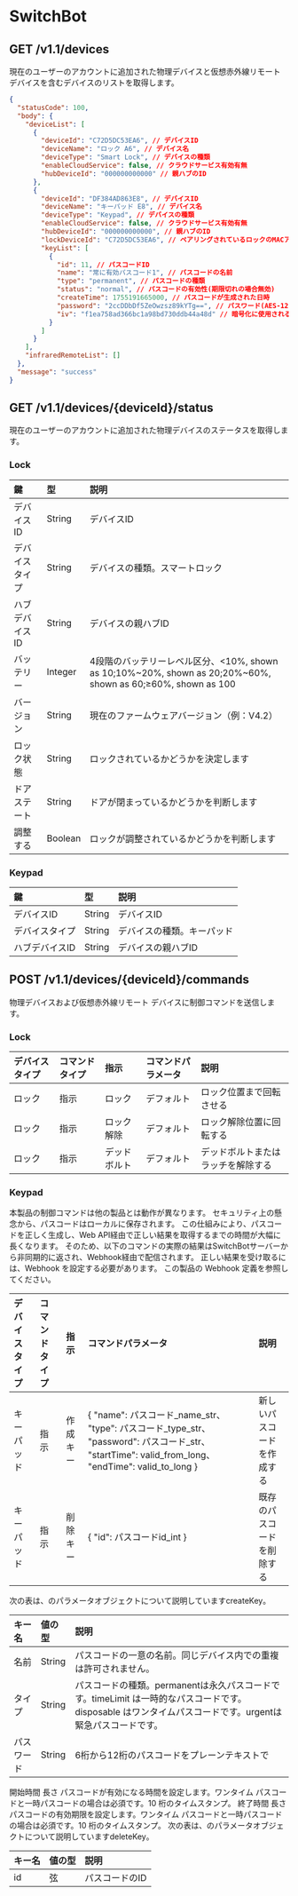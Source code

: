 # SwitchBot

## GET /v1.1/devices

現在のユーザーのアカウントに追加された物理デバイスと仮想赤外線リモート デバイスを含むデバイスのリストを取得します。

```json
{
  "statusCode": 100,
  "body": {
    "deviceList": [
      {
        "deviceId": "C72D5DC53EA6", // デバイスID
        "deviceName": "ロック A6", // デバイス名
        "deviceType": "Smart Lock", // デバイスの種類
        "enableCloudService": false, // クラウドサービス有効有無
        "hubDeviceId": "000000000000" // 親ハブのID
      },
      {
        "deviceId": "DF384AD863E8", // デバイスID
        "deviceName": "キーパッド E8", // デバイス名
        "deviceType": "Keypad", // デバイスの種類
        "enableCloudService": false, // クラウドサービス有効有無
        "hubDeviceId": "000000000000", // 親ハブのID
        "lockDeviceId": "C72D5DC53EA6", // ペアリングされているロックのMACアドレス
        "keyList": [
          {
            "id": 11, // パスコードID
            "name": "常に有効パスコード1", // パスコードの名前
            "type": "permanent", // パスコードの種類
            "status": "normal", // パスコードの有効性(期限切れの場合無効)
            "createTime": 1755191665000, // パスコードが生成された日時
            "password": "2ccDDbDf5ZeOwzsz89kYTg==", // パスワード(AES-128-CBCアルゴリズムを利用して開発者秘密鍵で暗号化された文字列)
            "iv": "f1ea758ad366bc1a98bd730ddb44a48d" // 暗号化に使用される任意の番号
          }
        ]
      }
    ],
    "infraredRemoteList": []
  },
  "message": "success"
}
```

## GET /v1.1/devices/{deviceId}/status

現在のユーザーのアカウントに追加された物理デバイスのステータスを取得します。

### Lock

| 鍵             | 型      | 説明                                                                                                        |
| :------------- | :------ | :---------------------------------------------------------------------------------------------------------- |
| デバイスID     | String  | デバイスID                                                                                                  |
| デバイスタイプ | String  | デバイスの種類。スマートロック                                                                              |
| ハブデバイスID | String  | デバイスの親ハブID                                                                                          |
| バッテリー     | Integer | 4段階のバッテリーレベル区分、<10%, shown as 10;10%~20%, shown as 20;20%~60%, shown as 60;≥60%, shown as 100 |
| バージョン     | String  | 現在のファームウェアバージョン（例：V4.2）                                                                  |
| ロック状態     | String  | ロックされているかどうかを決定します                                                                        |
| ドアステート   | String  | ドアが閉まっているかどうかを判断します                                                                      |
| 調整する       | Boolean | ロックが調整されているかどうかを判断します                                                                  |

### Keypad

| 鍵             | 型     | 説明                       |
| :------------- | :----- | :------------------------- |
| デバイスID     | String | デバイスID                 |
| デバイスタイプ | String | デバイスの種類。キーパッド |
| ハブデバイスID | String | デバイスの親ハブID         |

## POST /v1.1/devices/{deviceId}/commands

物理デバイスおよび仮想赤外線リモート デバイスに制御コマンドを送信します。

### Lock

| デバイスタイプ | コマンドタイプ | 指示         | コマンドパラメータ | 説明                               |
| :------------- | :------------- | :----------- | :----------------- | :--------------------------------- |
| ロック         | 指示           | ロック       | デフォルト         | ロック位置まで回転させる           |
| ロック         | 指示           | ロック解除   | デフォルト         | ロック解除位置に回転する           |
| ロック         | 指示           | デッドボルト | デフォルト         | デッドボルトまたはラッチを解除する |

### Keypad

本製品の制御コマンドは他の製品とは動作が異なります。
セキュリティ上の懸念から、パスコードはローカルに保存されます。
この仕組みにより、パスコードを正しく生成し、Web API経由で正しい結果を取得するまでの時間が大幅に長くなります。
そのため、以下のコマンドの実際の結果はSwitchBotサーバーから非同期的に返され、Webhook経由で配信されます。
正しい結果を受け取るには、Webhook を設定する必要があります。
この製品の Webhook 定義を参照してください。

| デバイスタイプ | コマンドタイプ | 指示     | コマンドパラメータ                                                                                                                                      | 説明                       |
| :------------- | :------------- | :------- | :------------------------------------------------------------------------------------------------------------------------------------------------------ | :------------------------- |
| キーパッド     | 指示           | 作成キー | { "name": パスコード\_name_str、 "type": パスコード\_type_str、 "password": パスコード\_str、 "startTime": valid_from_long、 "endTime": valid_to_long } | 新しいパスコードを作成する |
| キーパッド     | 指示           | 削除キー | { "id": パスコードid_int }                                                                                                                              | 既存のパスコードを削除する |

次の表は、のパラメータオブジェクトについて説明していますcreateKey。

| キー名     | 値の型 | 説明                                                                                                                                                     |
| :--------- | :----- | :------------------------------------------------------------------------------------------------------------------------------------------------------- |
| 名前       | String | パスコードの一意の名前。同じデバイス内での重複は許可されません。                                                                                         |
| タイプ     | String | パスコードの種類。permanentは永久パスコードです。timeLimit は一時的なパスコードです。disposable はワンタイムパスコードです。urgentは緊急パスコードです。 |
| パスワード | String | 6桁から12桁のパスコードをプレーンテキストで                                                                                                              |

開始時間 長さ パスコードが有効になる時間を設定します。ワンタイム パスコードと一時パスコードの場合は必須です。10 桁のタイムスタンプ。
終了時間 長さ パスコードの有効期限を設定します。ワンタイム パスコードと一時パスコードの場合は必須です。10 桁のタイムスタンプ。
次の表は、のパラメータオブジェクトについて説明していますdeleteKey。

| キー名 | 値の型 | 説明           |
| :----- | :----- | :------------- |
| id     | 弦     | パスコードのID |
